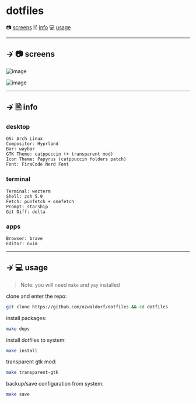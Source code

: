 # dotfiles

📷 [screens](#--screens)
🖹 [info](#--info)
💻 [usage](#--usage) 

---

## ↛ 📷 screens

![image](https://user-images.githubusercontent.com/8976745/226779414-11b5d8be-1f89-40c7-b0e4-c1a022bd954f.png)

![image](https://user-images.githubusercontent.com/8976745/229902601-83d18d4b-8715-44af-b848-eac1a441ac41.png)

---

## ↛ 🖹 info

### desktop

```
OS: Arch Linux 
Compositor: Hyprland
Bar: waybar
GTK Theme: catppuccin (+ transparent mod)
Icon Theme: Papyrus (catppuccin folders patch)
Font: FiraCode Nerd Font
```

### terminal

```
Terminal: wezterm
Shell: zsh 5.9
Fetch: punfetch + onefetch
Prompt: starship
Git Diff: delta
```

### apps

```
Browser: brave
Editor: nvim
```

---

## ↛ 💻 usage

> Note: you will need `make` and `yay` installed

clone and enter the repo:

```sh
git clone https://github.com/ozwaldorf/dotfiles && cd dotfiles
```

install packages:
```sh
make deps
```

install dotfiles to system:

```sh
make install
```

transparent gtk mod:

```sh 
make transparent-gtk
```

backup/save configuration from system:

```sh
make save
```
